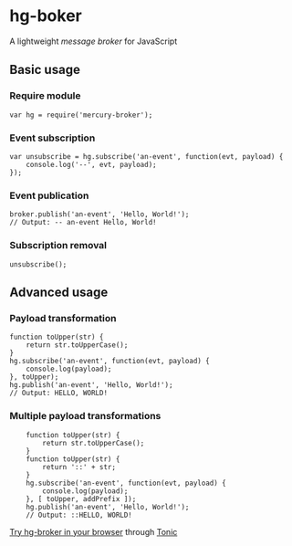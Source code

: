 # hg-boker
A lightweight *message broker* for JavaScript

## Basic usage
### Require module
    var hg = require('mercury-broker');
### Event subscription    
    var unsubscribe = hg.subscribe('an-event', function(evt, payload) {
        console.log('--', evt, payload);
    });
### Event publication
    broker.publish('an-event', 'Hello, World!');
    // Output: -- an-event Hello, World!
### Subscription removal
    unsubscribe();

## Advanced usage
### Payload transformation
    function toUpper(str) {
        return str.toUpperCase();
    }
    hg.subscribe('an-event', function(evt, payload) {
        console.log(payload);
    }, toUpper);
    hg.publish('an-event', 'Hello, World!');
    // Output: HELLO, WORLD!
### Multiple payload transformations
        function toUpper(str) {
            return str.toUpperCase();
        }
        function toUpper(str) {
            return '::' + str;
        }
        hg.subscribe('an-event', function(evt, payload) {
            console.log(payload);
        }, [ toUpper, addPrefix ]);
        hg.publish('an-event', 'Hello, World!');
        // Output: ::HELLO, WORLD!

[Try hg-broker in your browser](https://tonicdev.com/npm/mercury-broker) through [Tonic](tonicdev.com)
